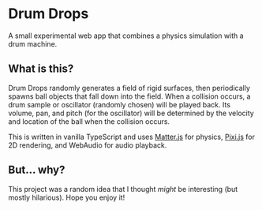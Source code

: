 # Drum Drops

A small experimental web app that combines a physics simulation with a drum machine.

## What is this?

Drum Drops randomly generates a field of rigid surfaces, then periodically spawns ball objects that fall down into the field. When a collision occurs, a drum sample or oscillator (randomly chosen) will be played back. Its volume, pan, and pitch (for the oscillator) will be determined by the velocity and location of the ball when the collision occurs.

This is written in vanilla TypeScript and uses [Matter.js](https://brm.io/matter-js/) for physics, [Pixi.js](https://pixijs.com/) for 2D rendering, and WebAudio for audio playback.

## But... why?

This project was a random idea that I thought _might_ be interesting (but mostly hilarious). Hope you enjoy it!
